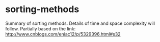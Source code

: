 # sorting-methods
Summary of sorting methods. Details of time and space complexity will follow.
Partially based on the link: http://www.cnblogs.com/eniac12/p/5329396.html#s32
